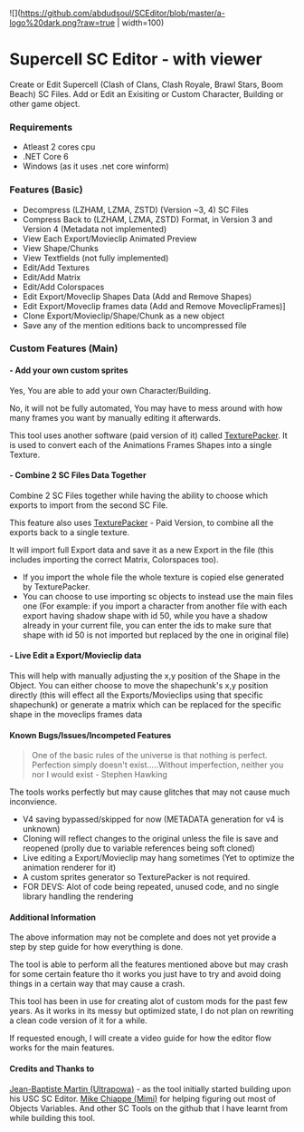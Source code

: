 ![](https://github.com/abdudsoul/SCEditor/blob/master/a-logo%20dark.png?raw=true | width=100)
# Supercell SC Editor - with viewer

Create or Edit Supercell (Clash of Clans, Clash Royale, Brawl Stars, Boom Beach) SC Files.
Add or Edit an Exisiting or Custom Character, Building or other game object.

### Requirements
- Atleast 2 cores cpu
- .NET Core 6
- Windows (as it uses .net core winform)

### Features (Basic)

- Decompress (LZHAM, LZMA, ZSTD) (Version ~3, 4) SC Files
- Compress Back to (LZHAM, LZMA, ZSTD) Format, in Version 3 and Version 4 (Metadata not implemented)
- View Each Export/Movieclip Animated Preview
- View Shape/Chunks
- View Textfields (not fully implemented)
- Edit/Add Textures
- Edit/Add Matrix
- Edit/Add Colorspaces
- Edit Export/Moveclip Shapes Data (Add and Remove Shapes)
- Edit Export/Moveclip frames data (Add and Remove MoveclipFrames)]
- Clone Export/Movieclip/Shape/Chunk as a new object
- Save any of the mention editions back to uncompressed file

### Custom Features (Main)

#### - Add your own custom sprites
Yes, You are able to add your own Character/Building.

No, it will not be fully automated, You may have to mess around with how many frames you want by manually editing it afterwards.

This tool uses another software (paid version of it) called [TexturePacker](https://www.codeandweb.com/texturepacker "TexturePacker"). It is used to convert each of the Animations Frames Shapes into a single Texture.

#### - Combine 2 SC Files Data Together
Combine 2 SC Files together while having the ability to choose which exports to import from the second SC File.

This feature also uses [TexturePacker](https://www.codeandweb.com/texturepacker "TexturePacker") - Paid Version, to combine all the exports back to a single texture.

It will import full Export data and save it as a new Export in the file (this includes importing the correct Matrix, Colorspaces too).

- If you import the whole file the whole texture is copied else generated by TexturePacker.
- You can choose to use importing sc objects to instead use the main files one
(For example: if you import a character from another file with each export having shadow shape with id 50, while you have a shadow already in your current file, you can enter the ids to make sure that shape with id 50 is not imported but replaced by the one in original file)

#### - Live Edit a Export/Movieclip data
This will help with manually adjusting the x,y position of the Shape in the Object.
You can either choose to move the shapechunk's x,y position directly (this will effect all the Exports/Movieclips using that specific shapechunk) or generate a matrix which can be replaced for the specific shape in the moveclips frames data

#### Known Bugs/Issues/Incompeted Features
> One of the basic rules of the universe is that nothing is perfect. Perfection simply doesn't exist.....Without imperfection, neither you nor I would exist - Stephen Hawking

The tools works perfectly but may cause glitches that may not cause much inconvience.

- V4 saving bypassed/skipped for now (METADATA generation for v4 is unknown)
- Cloning will reflect changes to the original unless the file is save and reopened (prolly due to variable references being soft cloned)
- Live editing a Export/Movieclip may hang sometimes (Yet to optimize the animation renderer for it)
- A custom sprites generator so TexturePacker is not required.
- FOR DEVS: Alot of code being repeated, unused code, and no single library handling the rendering

#### Additional Information

The above information may not be complete and does not yet provide a step by step guide for how everything is done.

The tool is able to perform all the features mentioned above but may crash for some certain feature tho it works you just have to try and avoid doing things in a certain way that may cause a crash.

This tool has been in use for creating alot of custom mods for the past few years.
As it works in its messy but optimized state, I do not plan on rewriting a clean code version of it for a while.

If requested enough, I will create a video guide for how the editor flow works for the main features.

#### Credits and Thanks to
[Jean-Baptiste Martin (Ultrapowa)](https://github.com/jeanbmar "Jean-Baptiste Martin (Ultrapowa)") - as the tool initially started building upon his USC SC Editor.
[Mike Chiappe (Mimi)](https://github.com/Mimi8298 "Mike Chiappe (Mimi)") for helping figuring out most of Objects Variables.
And other SC Tools on the github that I have learnt from while building this tool.